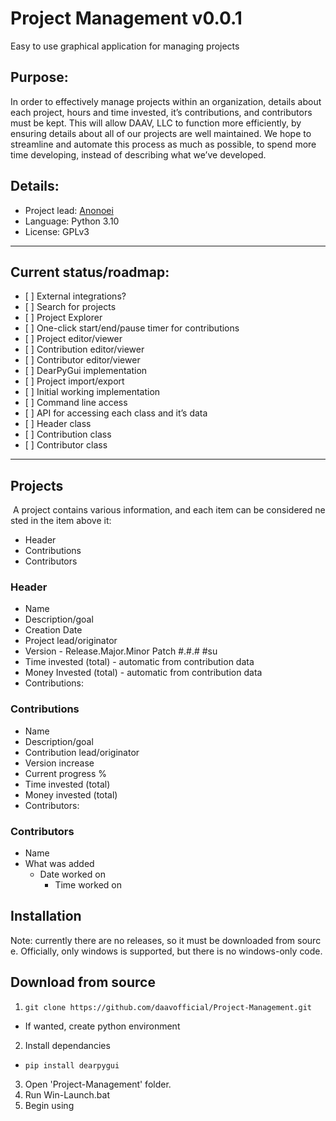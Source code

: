 # Project Management v0.0.1
 Easy to use graphical application for managing projects

## Purpose:
In order to effectively manage projects within an organization, details about each project, hours and time invested, it’s contributions, and contributors must be kept. This will allow DAAV, LLC to function more efficiently, by ensuring details about all of our projects are well maintained. We hope to streamline and automate this process as much as possible, to spend more time developing, instead of describing what we’ve developed.

## Details:
 - Project lead: [Anonoei](https://github.com/Anonoei)
 - Language: Python 3.10
 - License: GPLv3

----

## Current status/roadmap:
 - [ ] External integrations?
 - [ ] Search for projects
 - [ ] Project Explorer
 - [ ] One-click start/end/pause timer for contributions
 - [ ] Project editor/viewer
 - [ ] Contribution editor/viewer
 - [ ] Contributor editor/viewer
 - [ ] DearPyGui implementation
 - [ ] Project import/export
 - [ ] Initial working implementation
 - [ ] Command line access
 - [ ] API for accessing each class and it’s data
 - [ ] Header class
 - [ ] Contribution class
 - [ ] Contributor class

----

## Projects
 A project contains various information, and each item can be considered nested in the item above it:
 - Header
 - Contributions
 - Contributors
### Header
 - Name
 - Description/goal
 - Creation Date
 - Project lead/originator
 - Version - Release.Major.Minor Patch #.#.# #su
 - Time invested (total) - automatic from contribution data
 - Money Invested (total) - automatic from contribution data
 - Contributions:
### Contributions
 - Name
 - Description/goal
 - Contribution lead/originator
 - Version increase
 - Current progress %
 - Time invested (total)
 - Money invested (total)
 - Contributors:
### Contributors
 - Name
 - What was added
   - Date worked on
     - Time worked on
      
## Installation
Note: currently there are no releases, so it must be downloaded from source. Officially, only windows is supported, but there is no windows-only code.

## Download from source
 1. `git clone https://github.com/daavofficial/Project-Management.git`
   - If wanted, create python environment
 2. Install dependancies
   - `pip install dearpygui`
 3. Open 'Project-Management' folder.
 4. Run Win-Launch.bat
 5. Begin using